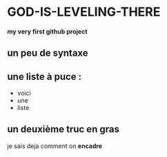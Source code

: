 # GOD-IS-LEVELING-THERE

#### my very first github project

## **un peu de syntaxe** 

## une liste à puce : 
- voici
- une 
- liste

## **un deuxième truc en gras** 

je sais deja comment on **encadre**
